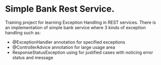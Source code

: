 # Simple Bank Rest Service.
Training project for learning Exception Handling in REST services.
There is an implementation of simple bank service where 3 kinds of exception handling such as:
- @ExceptionHandler annotation for specified exceptions
- @ControllerAdvice annotation for large usage area
- ResponseStatusException using for justified cases with noticing error status and message